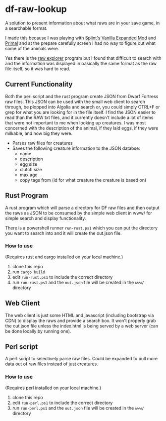 # df-raw-lookup

A solution to present information about what raws are in your save game, in a searchable format.

I made this because I was playing with [Splint's Vanilla Expanded Mod](http://www.bay12forums.com/smf/index.php?topic=177593.0)
and [Primal](http://www.bay12forums.com/smf/index.php?topic=172869.15) and at the prepare carefully
screen I had no way to figure out what some of the animals were.

Yes there is the [raw explorer]() program but I found that difficult to search with and the information
was displayed in basically the same format as the raw file itself, so it was hard to read.

## Current Functionality

Both the perl script and the rust program create JSON from Dwarf Fortress raw files. This JSON
can be used with the small web client to search through, be plopped into Algolia and search or, 
you could simply CTRL+F or grep for what you are looking for in the file itself. I find the JSON
easier to read than the RAW txt files, and it currently doesn't include a lot of items that were
not important to me when looking up creatures. I was most concerned with the description of the 
animal, if they laid eggs, if they were milkable, and how big they were. 

- Parses raw files for creatures
- Saves the following creature information to the JSON databse:
    - name
    - description
    - egg size
    - clutch size
    - max age
    - copy tags from (id for what creature the creature is based on)

## Rust Program

A rust program which will parse a directory for DF raw files and then output the raws as JSON
to be consumed by the simple web client in www/ for simple search and display functionality.

There is a powershell runner `run-rust.ps1` which you can put the directory you want to search into
and it will create the out.json file.

### How to use

(Requires rust and cargo installed on your local machine.)

1. clone this repo
2. run `cargo build`
3. edit `run-rust.ps1` to include the correct directory
4. run `run-rust.ps1` and the `out.json` file will be created in the `www/` directory

## Web Client

The web client is just some HTML and javascript (including bootstrap via CDN) to display the raws
and provide a search box. It won't properly grab the out.json file unless the index.html is being 
served by a web server (can be done locally by running one).

## Perl script

A perl script to selectively parse raw files. Could be expanded to pull more data out of raw files 
instead of just creatures.

### How to use

(Requires perl installed on your local machine.)

1. clone this repo
3. edit `run-perl.ps1` to include the correct directory
4. run `run-perl.ps1` and the `out.json` file will be created in the `www/` directory 